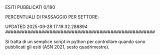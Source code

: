 ESITI PUBBLICATI 0/190 

PERCENTUALI DI PASSAGGIO PER SETTORE:

UPDATED 2025-09-28 17:19:32.288894
###################################################### 

Si tratta di un semplice script in python per controllare quando sono pubblicati gli esiti (ASN 2021, sesto quadrimestre).

